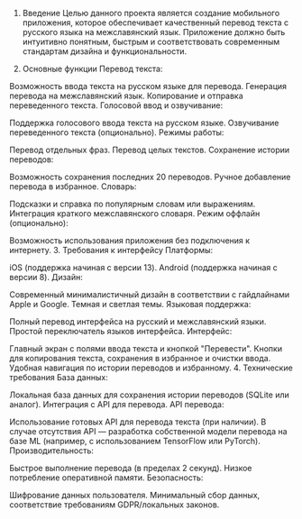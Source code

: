 1. Введение
Целью данного проекта является создание мобильного приложения, которое обеспечивает качественный перевод текста с русского языка на межславянский язык. Приложение должно быть интуитивно понятным, быстрым и соответствовать современным стандартам дизайна и функциональности.

2. Основные функции
Перевод текста:

Возможность ввода текста на русском языке для перевода.
Генерация перевода на межславянский язык.
Копирование и отправка переведенного текста.
Голосовой ввод и озвучивание:

Поддержка голосового ввода текста на русском языке.
Озвучивание переведенного текста (опционально).
Режимы работы:

Перевод отдельных фраз.
Перевод целых текстов.
Сохранение истории переводов:

Возможность сохранения последних 20 переводов.
Ручное добавление перевода в избранное.
Словарь:

Подсказки и справка по популярным словам или выражениям.
Интеграция краткого межславянского словаря.
Режим оффлайн (опционально):

Возможность использования приложения без подключения к интернету.
3. Требования к интерфейсу
Платформы:

iOS (поддержка начиная с версии 13).
Android (поддержка начиная с версии 8).
Дизайн:

Современный минималистичный дизайн в соответствии с гайдлайнами Apple и Google.
Темная и светлая темы.
Языковая поддержка:

Полный перевод интерфейса на русский и межславянский языки.
Простой переключатель языков интерфейса.
Интерфейс:

Главный экран с полями ввода текста и кнопкой "Перевести".
Кнопки для копирования текста, сохранения в избранное и очистки ввода.
Удобная навигация по истории переводов и избранному.
4. Технические требования
База данных:

Локальная база данных для сохранения истории переводов (SQLite или аналог).
Интеграция с API для перевода.
API перевода:

Использование готовых API для перевода текста (при наличии).
В случае отсутствия API — разработка собственной модели перевода на базе ML (например, с использованием TensorFlow или PyTorch).
Производительность:

Быстрое выполнение перевода (в пределах 2 секунд).
Низкое потребление оперативной памяти.
Безопасность:

Шифрование данных пользователя.
Минимальный сбор данных, соответствие требованиям GDPR/локальных законов.
